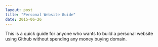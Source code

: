 ```yaml
---
layout: post
title: "Personal Website Guide"
date: 2015-06-26
---
```


This is a quick guide for anyone who wants to build a personal website using Github without spending any money buying domain.
